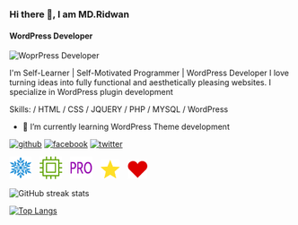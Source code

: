 
### Hi there 👋, I am MD.Ridwan
#### WordPress Developer
![WoprPress Developer](https://media.licdn.com/dms/image/C4D16AQE92CDon3yYyQ/profile-displaybackgroundimage-shrink_350_1400/0/1627402154017?e=1695859200&v=beta&t=H3aCPnwzKbP_o0EWD_4uKsP8wwVYWIivvmQ8c7tTX_I)

I'm Self-Learner | Self-Motivated Programmer | WordPress Developer
 I love turning ideas into fully functional and aesthetically pleasing websites.
I specialize in WordPress plugin development

Skills: / HTML / CSS / JQUERY / PHP / MYSQL / WordPress

- 🌱 I’m currently learning WordPress Theme development 


[<img src='https://cdn.jsdelivr.net/npm/simple-icons@3.0.1/icons/github.svg' alt='github' height='40'>](https://github.com/ridwan-shakil)  [<img src='https://cdn.jsdelivr.net/npm/simple-icons@3.0.1/icons/facebook.svg' alt='facebook' height='40'>](https://www.facebook.com/MD.RidwanShakil)  [<img src='https://cdn.jsdelivr.net/npm/simple-icons@3.0.1/icons/twitter.svg' alt='twitter' height='40'>](https://twitter.com/Ridwan64272185)  


<a href='https://archiveprogram.github.com/'><img src='https://raw.githubusercontent.com/acervenky/animated-github-badges/master/assets/acbadge.gif' width='40' height='40'></a> <a href='https://docs.github.com/en/developers'><img src='https://raw.githubusercontent.com/acervenky/animated-github-badges/master/assets/devbadge.gif' width='40' height='40'></a> <a href='https://github.com/pricing'><img src='https://raw.githubusercontent.com/acervenky/animated-github-badges/master/assets/pro.gif' width='40' height='40'></a> <a href='https://stars.github.com/'><img src='https://raw.githubusercontent.com/acervenky/animated-github-badges/master/assets/starbadge.gif' width='35' height='35'></a> <a href='https://docs.github.com/en/github/supporting-the-open-source-community-with-github-sponsors'><img src='https://raw.githubusercontent.com/acervenky/animated-github-badges/master/assets/sponsorbadge.gif' width='35' height='35'></a> 

![GitHub streak stats](https://streak-stats.demolab.com/?user=ridwan-shakil)  


[![Top Langs](https://github-readme-stats.vercel.app/api/top-langs/?username=ridwan-shakil)](https://github.com/anuraghazra/github-readme-stats)
